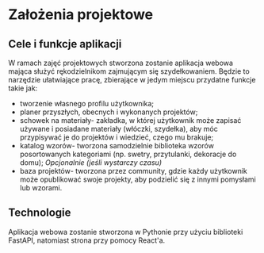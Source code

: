 # Założenia projektowe 

## Cele i funkcje aplikacji

W ramach zajęć projektowych stworzona zostanie aplikacja webowa mająca służyć rękodzielnikom zajmującym się szydełkowaniem.
Będzie to narzędzie ułatwiające pracę, zbierające w jedym miejscu przydatne funkcje takie jak:
* tworzenie własnego profilu użytkownika;
* planer przyszłych, obecnych i wykonanych projektów;
* schowek na materiały- zakładka, w której użytkownik może zapisać używane i posiadane materiały (włóczki, szydełka), aby móc przypisywać je do projektów i wiedzieć, czego mu brakuje;
* katalog wzorów- tworzona samodzielnie biblioteka wzorów posortowanych kategoriami (np. swetry, przytulanki, dekoracje do domu);
*Opcjonalnie (jeśli wystarczy czasu)*
* baza projektów- tworzona przez community, gdzie każdy użytkownik może opublikować swoje projekty, aby podzielić się z innymi pomysłami lub wzorami.

## Technologie
Aplikacja webowa zostanie stworzona w Pythonie przy użyciu biblioteki FastAPI, natomiast strona przy pomocy React'a.
